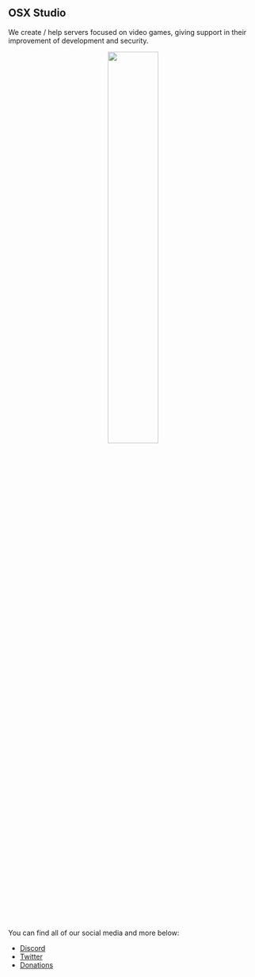 ## OSX Studio
We create / help servers focused on video games, giving support in their improvement of development and security.

<div align="center">
        <a href="https://www.paypal.com/donate/?hosted_button_id=STKUZCNDTBD5N"><img width="45%" src="https://github-readme-stats.vercel.app/api?username=itsmanueh&layout=compact&theme=react&hide_border=true&show_icons=true"/></a>
 </div>

You can find all of our social media and more below:
- [Discord](https://discord.gg/TSG7q8rpH6)
- [Twitter](https://twitter.com/OSXStudio)
- [Donations](https://www.paypal.com/donate/?hosted_button_id=STKUZCNDTBD5N)

